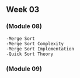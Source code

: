 ## Week 03

### (Module 08)
```
-Merge Sort
-Merge Sort Complexity
-Merge Sort Implementation
-Quick Sort Theory
```

### (Module 09)
```
```